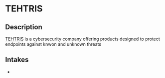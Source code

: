 # TEHTRIS

## Description

[TEHTRIS](https://tehtris.com) is a cybersecurity company offering products designed to protect endpoints against knwon and unknown threats

## Intakes

-
